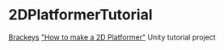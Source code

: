 # 2DPlatformerTutorial
[Brackeys](http://brackeys.com/) ["How to make a 2D Platformer"](https://www.youtube.com/playlist?list=PLPV2KyIb3jR42oVBU6K2DIL6Y22Ry9J1c) Unity tutorial project
